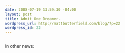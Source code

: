 ```yaml
--- 
date: 2008-07-19 13:59:30 -04:00
layout: post
title: Admit One Dreamer.
wordpress_url: http://mattbutterfield.com/blog/?p=22
wordpress_id: 22
---
```

<p style="text-align: center;">
<img src="http://farm4.static.flickr.com/3039/2683077882_7f8b240866_o.jpg" alt="" /></p> 
In other news:
<p style="text-align: center;"><img src="http://farm4.static.flickr.com/3151/2683063426_407f70105e_o.jpg" alt="" /></p>
<p style="text-align: center;"></p>
